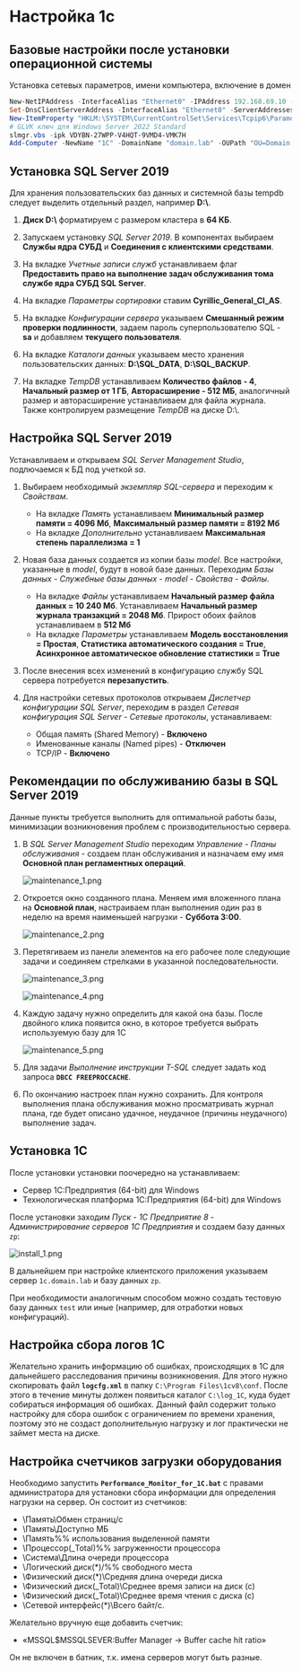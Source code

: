 # Настройка 1c

## Базовые настройки после установки операционной системы

Установка сетевых параметров, имени компьютера, включение в домен

```powershell
New-NetIPAddress -InterfaceAlias "Ethernet0" -IPAddress 192.168.69.10 -PrefixLength 24 -DefaultGateway 192.168.69.254
Set-DnsClientServerAddress -InterfaceAlias "Ethernet0" -ServerAddresses ("192.168.69.1","192.168.69.2")
New-ItemProperty "HKLM:\SYSTEM\CurrentControlSet\Services\Tcpip6\Parameters\" -Name "DisabledComponents" -Value 0xffffffff -PropertyType "DWord"
# GLVK ключ для Windows Server 2022 Standard
slmgr.vbs -ipk VDYBN-27WPP-V4HQT-9VMD4-VMK7H
Add-Computer -NewName "1C" -DomainName "domain.lab" -OUPath "OU=Domain Servers,DC=domain,DC=lab" -Credential "Администратор@domain.lab" -Restart -Force
```

## Установка SQL Server 2019

Для хранения пользовательских баз данных и системной базы tempdb следует выделить отдельный раздел, например **D:\\**. 

1. **Диск D:\\** форматируем с размером кластера в **64 КБ**.

2. Запускаем установку *SQL Server 2019*. В компонентах выбираем **Службы ядра СУБД** и **Соединения с клиентскими средствами**.

3. На вкладке *Учетные записи служб* устанавливаем флаг **Предоставить право на выполнение задач обслуживания тома службе ядра СУБД SQL Server**.

4. На вкладке *Параметры сортировки* ставим **Cyrillic_General_CI_AS**.

5. На вкладке *Конфигурации сервера* указываем **Смешанный режим проверки подлинности**, задаем пароль суперпользователю SQL - **sa** и добавляем **текущего пользователя**.

6. На вкладке *Каталоги данных* указываем место хранения пользовательских данных: **D:\SQL_DATA**, **D:\SQL_BACKUP**.

7. На вкладке *TempDB* устанавливаем **Количество файлов - 4**, **Начальный размер от 1 ГБ**, **Авторасширение - 512 МБ**, аналогичный размер и авторасширение устанавливаем для файла журнала. Также контролируем размещение *TempDB* на диске D:\\.

## Настройка SQL Server 2019

Устанавливаем и открываем *SQL Server Management Studio*, подлючаемся к БД под учеткой *sa*.

1. Выбираем необходимый *экземпляр SQL-сервера* и переходим к *Свойствам*.
   - На вкладке *Память* устанавливаем **Минимальный размер памяти = 4096 Мб**, **Максимальный размер памяти = 8192 Мб**
   - На вкладке *Дополнительно* устанавливаем **Максимальная степень параллелизма = 1**

2. Новая база данных создается из копии базы *model*. Все настройки, указанные в *model*, будут в новой базе данных. Переходим *Базы данных* - *Служебные базы данных* - *model* - *Cвойства* - *Файлы*.
   - На вкладке *Файлы* устанавливаем **Начальный размер файла данных = 10 240 Мб**. Устанавливаем **Начальный размер журнала транзакций = 2048 Мб**. Прирост обоих файлов устанавливаем в **512 Мб**
   - На вкладке *Параметры* устанавливаем **Модель восстановления = Простая**, **Статистика автоматического создания = True**, **Асинхронное автоматическое обновление статистики = True**

3. После внесения всех изменений в конфигурацию службу SQL сервера потребуется **перезапустить**.

4. Для настройки сетевых протоколов открываем *Диспетчер конфигурации SQL Server*, переходим в раздел *Сетевая конфигурация SQL Server* - *Сетевые протоколы*, устанавливаем:
   - Общая память (Shared Memory) - **Включено**
   - Именованные каналы (Named pipes) - **Отключен**
   - TCP/IP - **Включено**

## Рекомендации по обслуживанию базы в SQL Server 2019

Данные пункты требуется выполнить для оптимальной работы базы, минимизации возникновения проблем с производительностью сервера.

1. В *SQL Server Management Studio* переходим *Управление* - *Планы обслуживания* - создаем план обслуживания и назначаем ему имя **Основной план регламентных операций**.

   ![maintenance_1.png](images/maintenance_1.png)

2. Откроется окно созданного плана. Меняем имя вложенного плана на **Основной план**, настраиваем план выполнения один раз в неделю на время наименьшей нагрузки - **Суббота 3:00**.

   ![maintenance_2.png](images/maintenance_2.png)

3. Перетягиваем из панели элементов на его рабочее поле следующие задачи и соединяем стрелками в указанной последовательности.

   ![maintenance_3.png](images/maintenance_3.png)

   ![maintenance_4.png](images/maintenance_4.png)

4. Каждую задачу нужно определить для какой она базы. После двойного клика появится окно, в которое требуется выбрать используемую базу для 1С

   ![maintenance_5.png](images/maintenance_5.png)

5. Для задачи *Выполнение инструкции T-SQL* следует задать код запроса **`DBCC FREEPROCCACHE`**.

6. По окончанию настроек план нужно сохранить. Для контроля выполнения плана обслуживания можно просматривать журнал плана, где будет описано удачное, неудачное (причины неудачного) выполнение задач.

## Установка 1С

После установки установки поочередно на устанавливаем:
- Cервер 1С:Предприятия (64-bit) для Windows
- Технологическая платформа 1С:Предприятия (64-bit) для Windows

После установки заходим *Пуск* - *1С Предприятие 8* - *Администрирование серверов 1С Предприятия* и создаем базу данных `zp`:

![install_1.png](images/install_1.png)

В дальнейшем при настройке клиентского приложения указываем сервер `1c.domain.lab` и базу данных `zp`.

При необходимости аналогичным способом можно создать тестовую базу данных `test` или иные (например, для отработки новых конфигураций).

## Настройка сбора логов 1С

Желательно хранить информацию об ошибках, происходящих в 1С для дальнейшего расследования причины возникновения. Для этого нужно скопировать файл **`logcfg.xml`** в папку `C:\Program Files\1cv8\conf`. После этого в течение минуты должен появиться каталог `C:\log_1С`, куда будет собираться информация об ошибках. Данный файл содержит только настройку для сбора ошибок с ограничением по времени хранения, поэтому это не создаст дополнительную нагрузку и лог практически не займет места на диске.

## Настройка счетчиков загрузки оборудования

Необходимо запустить **`Performance_Monitor_for_1C.bat`** с правами администратора для установки сбора информации для определения нагрузки на сервер. Он состоит из счетчиков:

- \Память\Обмен страниц/с
- \Память\Доступно МБ
- \Память\%% использования выделенной памяти
- \Процессор(_Total)\%% загруженности процессора
- \Система\Длина очереди процессора
- \Логический диск(*)/%% свободного места
- \Физический диск(*)\Средняя длина очереди диска
- \Физический диск(_Total)\Среднее время записи на диск (с)
- \Физический диск(_Total)\Среднее время чтения с диска (с)
- \Сетевой интерфейс(*)\Всего байт/с.

Желательно вручную еще добавить счетчик:

- «MSSQL$MSSQLSEVER:Buffer Manager -> Buffer cache hit ratio»

Он не включен в батник, т.к. имена серверов могут быть разные.